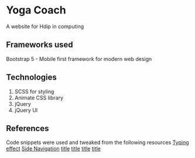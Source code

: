 # Yoga Coach
A website for Hdip in computing
## Frameworks used
Bootstrap 5 - Mobile first framework for modern web design
## Technologies
1. SCSS for styling
2. Animate CSS library
3. jQuery
4. jQuery UI

## References
Code snippets were used and tweaked from the following resources
[Typing effect](https://codepen.io/Coding_Journey/pen/BEMgbX)
[Side Navigation](https://www.w3schools.com/howto/howto_js_sidenav.asp)
[title](https://www.w3schools.com/howto/tryit.asp?filename=tryhow_js_scroll_to_top)
[title](https://www.w3schools.com/howto/howto_js_lightbox.asp)
[title](https://www.w3schools.com/howto/howto_js_countdown.asp)
[title](https://2023-moodle.dkit.ie/course/view.php?id=2767)
